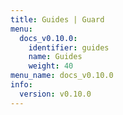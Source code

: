 ```yaml
---
title: Guides | Guard
menu:
  docs_v0.10.0:
    identifier: guides
    name: Guides
    weight: 40
menu_name: docs_v0.10.0
info:
  version: v0.10.0
---
```


